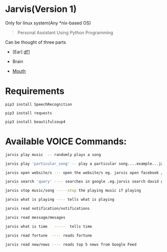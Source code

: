 # Jarvis(Version 1)

Only for linux system(Any *nix-based OS)

>Personal Assistant Using Python Programming     

Can be thought of three parts 

- [Ear] [df1]

- Brain

- [Mouth][df2]

# Requirements

`pip3 install SpeechRecognition`

`pip3 install requests`

`pip3 install beautifulsoup4`

# Available VOICE Commands:
```sh
jarvis play music  -- randomly plays a song

jarvis play 'particular_song' -- play a particular song....example...jarvis play lean on

jarvis open website/s --- open the website/s eg. jarvis open facebook / facebook google youtube

jarvis search 'query' ---- searches in google .eg.jarvis search david guetta

jarvis stop music/song -----stop the playing music if playing

jarvis what is playing ---- tells what is playing

jarvis read notification/notifications

jarvis read message/mesages

jarvis what is time   -----  tells time

jarvis read fortune  ---- reads fortune

jarvis read new/news ---- reads top 5 news from Google Feed
```

[df1]: <https://github.com/Uberi/speech_recognition>
[df2]: <https://github.com/westonpace/pyttsx>
